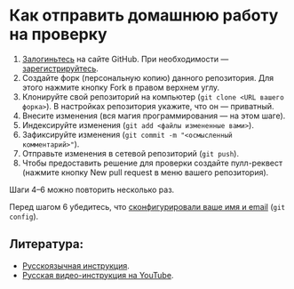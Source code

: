# Как отправить домашнюю работу на проверку

1. [Залогиньтесь](https://github.com/login) на сайте GitHub. При необходимости — [зарегистрируйтесь](https://github.com/join).
2. Создайте форк (персональную копию) данного репозитория. Для этого нажмите кнопку Fork в правом верхнем углу.
3. Клонируйте свой репозиторий на компьютер (`git clone <URL вашего форка>`). В настройках репозитория укажите, что он — приватный.
4. Внесите изменения (вся магия программирования — на этом шаге).
5. Индексируйте изменения (`git add <файлы измененные вами>`).
6. Зафиксируйте изменения (`git commit -m "<осмысленный комментарий>"`).
7. Отправьте изменения в сетевой репозиторий (`git push`).
8. Чтобы предоставить решение для проверки создайте пулл-реквест (нажмите кнопку New pull request в меню вашего репозитория).

Шаги 4–6 можно повторить несколько раз.

Перед шагом 6 убедитесь, что [сконфигурировали ваше имя и email](https://help.github.com/en/github/using-git/setting-your-username-in-git) (`git config`).

## Литература:

* [Русскоязычная инструкция](https://git-scm.com/book/ru/v2/GitHub-%D0%92%D0%BD%D0%B5%D1%81%D0%B5%D0%BD%D0%B8%D0%B5-%D1%81%D0%BE%D0%B1%D1%81%D1%82%D0%B2%D0%B5%D0%BD%D0%BD%D0%BE%D0%B3%D0%BE-%D0%B2%D0%BA%D0%BB%D0%B0%D0%B4%D0%B0-%D0%B2-%D0%BF%D1%80%D0%BE%D0%B5%D0%BA%D1%82%D1%8B).
* [Русская видео-инструкция на YouTube](https://www.youtube.com/watch?v=SUnJ8bNCnCg).
